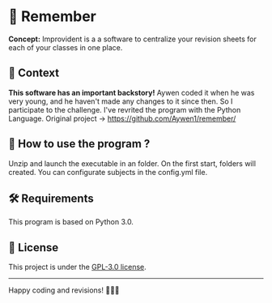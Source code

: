 # 📝 Remember
**Concept:** Improvident is a a software to centralize your revision sheets for each of your classes in one place.

## 📜 Context
**This software has an important backstory!** Aywen coded it when he was very young, and he haven't made any changes to it since then. So I participate to the challenge. I've revrited the program with the Python Language. 
Original project -> https://github.com/Aywen1/remember/

## 👋 How to use the program ?
Unzip and launch the executable in an folder. On the first start, folders will created. You can configurate subjects in the config.yml file.  

## 🛠️ Requirements
This program is based on Python 3.0.

## 📃 License
This project is under the [GPL-3.0 license](https://choosealicense.com/licenses/gpl-3.0/).

---

Happy coding and revisions! 👩‍💻📖
